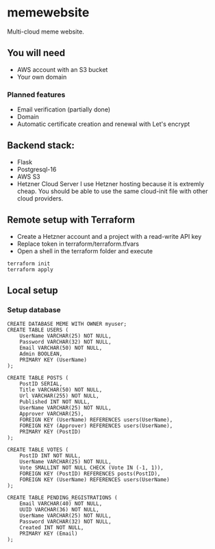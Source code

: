 # memewebsite
Multi-cloud meme website.

## You will need
- AWS account with an S3 bucket
- Your own domain

### Planned features
- Email verification (partially done)
- Domain
- Automatic certificate creation and renewal with Let's encrypt

## Backend stack:
- Flask
- Postgresql-16
- AWS S3
- Hetzner Cloud Server
I use Hetzner hosting because it is extremly cheap. You should be able to use the same cloud-init file with other cloud providers.

## Remote setup with Terraform
- Create a Hetzner account and a project with a read-write API key
- Replace token in terraform/terraform.tfvars
- Open a shell in the terraform folder and execute
```
terraform init
terraform apply
```

## Local setup

### Setup database
```
CREATE DATABASE MEME WITH OWNER myuser;
CREATE TABLE USERS (
    UserName VARCHAR(25) NOT NULL,
    Password VARCHAR(32) NOT NULL,
    Email VARCHAR(50) NOT NULL,
    Admin BOOLEAN,
    PRIMARY KEY (UserName)
);

CREATE TABLE POSTS (
    PostID SERIAL,
    Title VARCHAR(50) NOT NULL,
    Url VARCHAR(255) NOT NULL,
    Published INT NOT NULL,
    UserName VARCHAR(25) NOT NULL,
    Approver VARCHAR(25),
    FOREIGN KEY (UserName) REFERENCES users(UserName),
    FOREIGN KEY (Approver) REFERENCES users(UserName),
	PRIMARY KEY (PostID)
);

CREATE TABLE VOTES (
	PostID INT NOT NULL,
	UserName VARCHAR(25) NOT NULL,
	Vote SMALLINT NOT NULL CHECK (Vote IN (-1, 1)),
	FOREIGN KEY (PostID) REFERENCES posts(PostID),
	FOREIGN KEY (UserName) REFERENCES users(UserName)
);

CREATE TABLE PENDING_REGISTRATIONS (
    Email VARCHAR(40) NOT NULL,
    UUID VARCHAR(36) NOT NULL,
	UserName VARCHAR(25) NOT NULL,
    Password VARCHAR(32) NOT NULL,
    Created INT NOT NULL,
    PRIMARY KEY (Email)
);
```